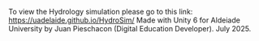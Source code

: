 To view the Hydrology simulation please go to this link: https://uadelaide.github.io/HydroSim/
Made with Unity 6 for Aldeiade University by Juan Pieschacon (Digital Education Developer).
July 2025.
